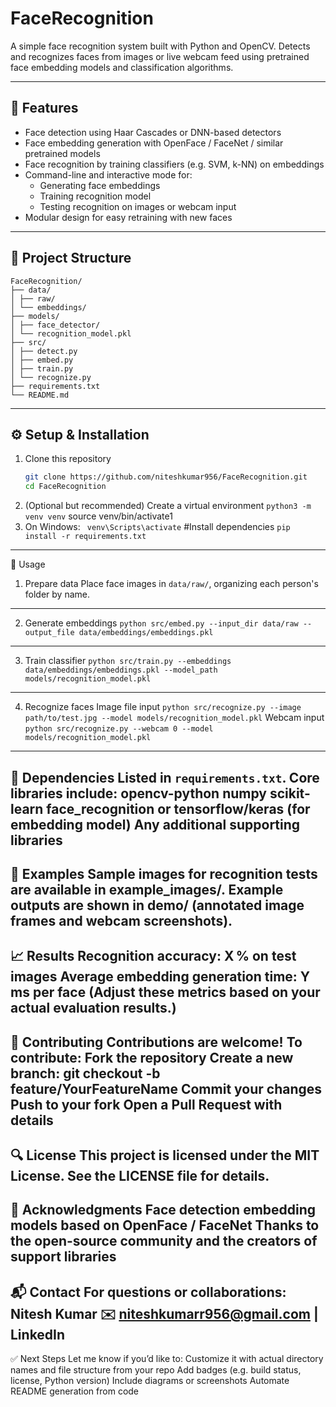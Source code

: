 # FaceRecognition

A simple face recognition system built with Python and OpenCV. Detects and recognizes faces from images or live webcam feed using pretrained face embedding models and classification algorithms.

---

## 🚀 Features

- Face detection using Haar Cascades or DNN-based detectors  
- Face embedding generation with OpenFace / FaceNet / similar pretrained models  
- Face recognition by training classifiers (e.g. SVM, k-NN) on embeddings  
- Command-line and interactive mode for:
  - Generating face embeddings
  - Training recognition model
  - Testing recognition on images or webcam input  
- Modular design for easy retraining with new faces

---

## 📁 Project Structure
```
FaceRecognition/
├── data/
│ ├── raw/
│ └── embeddings/
├── models/
│ ├── face_detector/
│ └── recognition_model.pkl
├── src/
│ ├── detect.py
│ ├── embed.py
│ ├── train.py
│ └── recognize.py
├── requirements.txt
└── README.md
```
---

## ⚙️ Setup & Installation

1. Clone this repository  
   ```bash
   git clone https://github.com/niteshkumar956/FaceRecognition.git
   cd FaceRecognition
2. (Optional but recommended) Create a virtual environment
```python3 -m venv venv```
source venv/bin/activate1
3. On Windows: ``` venv\Scripts\activate```
#Install dependencies
```pip install -r requirements.txt```
---
🧠 Usage
1. Prepare data
   Place face images in ```data/raw/```, organizing each person's folder by name.
---
2. Generate embeddings
```python src/embed.py --input_dir data/raw --output_file data/embeddings/embeddings.pkl```
---
3. Train classifier
```python src/train.py --embeddings data/embeddings/embeddings.pkl --model_path models/recognition_model.pkl```
---
4. Recognize faces
Image file input
```python src/recognize.py --image path/to/test.jpg --model models/recognition_model.pkl```
Webcam input
```python src/recognize.py --webcam 0 --model models/recognition_model.pkl```
---
🧩 Dependencies
Listed in ```requirements.txt```. Core libraries include:
opencv-python
numpy
scikit-learn
face_recognition or tensorflow/keras (for embedding model)
Any additional supporting libraries
---
📂 Examples
Sample images for recognition tests are available in example_images/.
Example outputs are shown in demo/ (annotated image frames and webcam screenshots).
---
📈 Results
**Recognition accuracy: X % on test images
Average embedding generation time: Y ms per face
(Adjust these metrics based on your actual evaluation results.)**
---
📝 Contributing
Contributions are welcome! To contribute:
Fork the repository
Create a new branch: git checkout -b feature/YourFeatureName
Commit your changes
Push to your fork
Open a Pull Request with details
---
🔍 License
This project is licensed under the MIT License. See the LICENSE file for details.
---
🙏 Acknowledgments
Face detection embedding models based on OpenFace / FaceNet
Thanks to the open-source community and the creators of support libraries
---
📬 Contact
For questions or collaborations:
Nitesh Kumar
✉️ niteshkumarr956@gmail.com | LinkedIn
---
✅ Next Steps
Let me know if you’d like to:
Customize it with actual directory names and file structure from your repo
Add badges (e.g. build status, license, Python version)
Include diagrams or screenshots
Automate README generation from code
